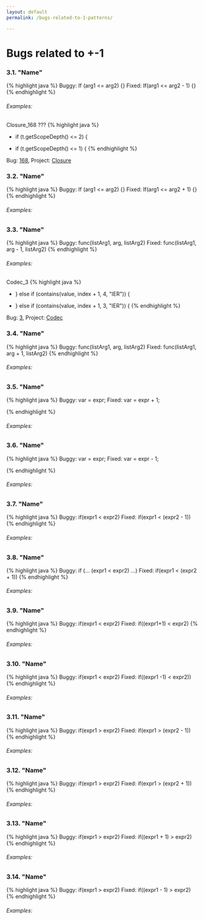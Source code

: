```yaml
---
layout: default
permalink: /bugs-related-to-1-patterns/

---
```


# Bugs related to +-1

### 3.1. "Name"
{% highlight java %}
 Buggy: If (arg1 <= arg2) {}
 Fixed: If(arg1 <= arg2 - 1) {}
{% endhighlight %}

###### Examples: 

Closure_168 ???
 {% highlight java %}
 - if (t.getScopeDepth() <= 2) {
 
 + if (t.getScopeDepth() <= 1) {
{% endhighlight %}

Bug: [168](https://github.com/google/closure-compiler/compare/d06ac163013a3779fcec7c2f544ba99d08f69f58...b675d1da9d5f8b36849db4943f580969105901a4), Project: [Closure](https://github.com/google/closure-compiler)

### 3.2. "Name"
{% highlight java %}
 Buggy: If (arg1 <= arg2) {}
 Fixed: If(arg1 <= arg2 + 1) {}
{% endhighlight %}

###### Examples: 

### 3.3. "Name"
{% highlight java %}
 Buggy: func(listArg1, arg, listArg2)
 Fixed: func(listArg1, arg - 1, listArg2)
{% endhighlight %}

###### Examples: 

Codec_3
 {% highlight java %}
 - } else if (contains(value, index + 1, 4, "IER")) {

 + } else if (contains(value, index + 1, 3, "IER")) {
{% endhighlight %}

Bug: [3](https://github.com/apache/commons-codec/compare/d7b01850ef418b1d261cdb2029f8f85ab4031553...a5dfe5cbc95d7f3ce0b4829756690c2cb8439f4c), Project: [Codec](https://github.com/apache/commons-codec)

### 3.4. "Name"
{% highlight java %}
 Buggy: func(listArg1, arg, listArg2)
 Fixed: func(listArg1, arg + 1, listArg2)
{% endhighlight %}

###### Examples:

### 3.5. "Name"
{% highlight java %}
 Buggy: var = expr;
 Fixed: var = expr + 1;

{% endhighlight %}

###### Examples:

### 3.6. "Name"
{% highlight java %}
 Buggy: var = expr;
 Fixed: var = expr - 1;

{% endhighlight %}

###### Examples:

### 3.7. "Name"
{% highlight java %}
 Buggy: if(expr1 < expr2)
 Fixed: if(expr1 < (expr2 - 1))
{% endhighlight %}

###### Examples:

### 3.8. "Name"
{% highlight java %}
 Buggy: if (... (expr1 < expr2) ...)
 Fixed: if(expr1 < (expr2  + 1))
{% endhighlight %}

###### Examples:

### 3.9. "Name"
{% highlight java %}
 Buggy: if(expr1 < expr2)
 Fixed: if((expr1+1) < expr2)
{% endhighlight %}

###### Examples:

### 3.10. "Name"
{% highlight java %}
 Buggy: if(expr1 < expr2)
 Fixed: if((expr1 -1) < expr2))
{% endhighlight %}

###### Examples:

### 3.11. "Name"
{% highlight java %}
 Buggy: if(expr1 > expr2)
 Fixed: if(expr1 > (expr2 - 1))
{% endhighlight %}

###### Examples:

### 3.12. "Name"
{% highlight java %}
 Buggy: if(expr1 > expr2)
 Fixed: if(expr1 > (expr2 + 1))
{% endhighlight %}

###### Examples:

### 3.13. "Name"
{% highlight java %}
 Buggy: if(expr1 > expr2)
 Fixed: if((expr1 + 1) > expr2)
{% endhighlight %}

###### Examples:

### 3.14. "Name"
{% highlight java %}
 Buggy: if(expr1 > expr2)
 Fixed: if((expr1 - 1) > expr2)
{% endhighlight %}

###### Examples:

